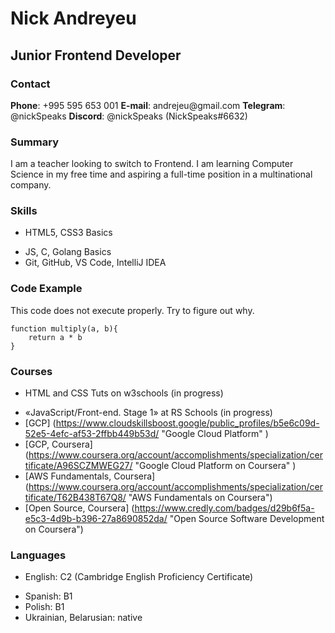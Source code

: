 #	Nick Andreyeu

##	Junior Frontend Developer

###	Contact

**Phone**: +995 595 653 001
**E-mail**: andrejeu\@gmail.com
**Telegram**: \@nickSpeaks
**Discord**: \@nickSpeaks (NickSpeaks#6632)

###	Summary
I am a teacher looking to switch to Frontend. I am learning Computer Science in my free time and aspiring a full-time position in a multinational company.

###	Skills
* HTML5, CSS3 Basics
- JS, C, Golang Basics
- Git, GitHub, VS Code, IntelliJ IDEA

###	Code Example

This code does not execute properly. Try to figure out why.

```
function multiply(a, b){ 
	return a * b 
}
```

###	Courses
* HTML and CSS Tuts on w3schools (in progress)
- «JavaScript/Front-end. Stage 1» at RS Schools (in progress)
- [GCP] (https://www.cloudskillsboost.google/public_profiles/b5e6c09d-52e5-4efc-af53-2ffbb449b53d/ "Google Cloud Platform" )
- [GCP, Coursera] (https://www.coursera.org/account/accomplishments/specialization/certificate/A96SCZMWEG27/ "Google Cloud Platform on Coursera" )
- [AWS Fundamentals, Coursera] (https://www.coursera.org/account/accomplishments/specialization/certificate/T62B438T67Q8/ "AWS Fundamentals on Coursera")
- [Open Source, Coursera] (https://www.credly.com/badges/d29b6f5a-e5c3-4d9b-b396-27a8690852da/ "Open Source Software Development on Coursera")

###	Languages
* English: C2 (Cambridge English Proficiency Certificate)
- Spanish: B1
- Polish: B1
- Ukrainian, Belarusian: native